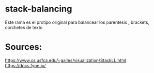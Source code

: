 # stack-balancing

Este rama es el protipo original para balancear los parentesis , brackets, corchetes de texto
# Sources:
https://www.cs.usfca.edu/~galles/visualization/StackLL.html
https://docs.fyne.io/